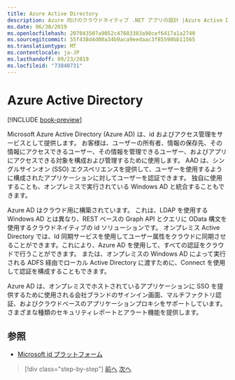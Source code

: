 ```yaml
---
title: Azure Active Directory
description: Azure 向けのクラウドネイティブ .NET アプリの設計 |Azure Active Directory
ms.date: 06/30/2019
ms.openlocfilehash: 207043507a9052c47683383a98cef6417a1a2740
ms.sourcegitcommit: 55f438d4d00a34b9aca9eedaac3f85590bb11565
ms.translationtype: MT
ms.contentlocale: ja-JP
ms.lasthandoff: 09/23/2019
ms.locfileid: "73840731"
---
```

# <a name="azure-active-directory"></a>Azure Active Directory

[!INCLUDE [book-preview](../../../includes/book-preview.md)]

Microsoft Azure Active Directory (Azure AD) は、id およびアクセス管理をサービスとして提供します。 お客様は、ユーザーの所有者、情報の保存先、その情報にアクセスできるユーザー、その情報を管理できるユーザー、およびアプリにアクセスできる対象を構成および管理するために使用します。 AAD は、シングルサインオン (SSO) エクスペリエンスを提供して、ユーザーを使用するように構成されたアプリケーションに対してユーザーを認証できます。 独自に使用することも、オンプレミスで実行されている Windows AD と統合することもできます。

Azure AD はクラウド用に構築されています。 これは、LDAP を使用する Windows AD とは異なり、REST ベースの Graph API とクエリに OData 構文を使用するクラウドネイティブの id ソリューションです。 オンプレミス Active Directory では、Id 同期サービスを使用してユーザー属性をクラウドに同期させることができます。これにより、Azure AD を使用して、すべての認証をクラウドで行うことができます。 または、オンプレミスの Windows AD によって実行される ADFS 経由でローカル Active Directory に渡すために、Connect を使用して認証を構成することもできます。

Azure AD は、オンプレミスでホストされているアプリケーションに SSO を提供するために使用される会社ブランドのサインイン画面、マルチファクトリ認証、およびクラウドベースのアプリケーションプロキシをサポートしています。 さまざまな種類のセキュリティレポートとアラート機能を提供します。

## <a name="references"></a>参照

- [Microsoft id プラットフォーム](https://docs.microsoft.com/azure/active-directory/develop/)

>[!div class="step-by-step"]
>[前へ](authentication-authorization.md)
>[次へ](identity-server.md)
